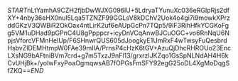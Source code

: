 $START$nLtYamhA9CZH2fjbDwWJXG096lU+5LdryaTYunuXc036eRGIpRjs2dfXY+4nby36eHX0nul5Lqa5TZNZF99GGLsV8kDChV2Uok4o4gi7i9mowkXPrzddGKzV3QWBiR2OkOax4ntLirK2uf6eAUpGcPn7TQp5/9IF3RihHfkYCGKoFgg5VM1uDHad9pGPnC4U8gPpppcr+icyDnVCqAnwBJCuOGC+vo6RnNqU6NpjsVforcVFMnHelUp/F6SHnwrQUS605dJoogkyE1UmRxF4wTwsyFuQesbrdHsbvZIDEMHtmpW0FAe39mIIA/PrnsP4cHzK6tGV+AzuQjDhcRHROUo23EncLXsNG9bAFtniBVm7crd+g7m5TxzJ9nFl13/grxrzIJKZqo1GsSpNLNdAH4H6kCvUHjBk+/yoIwFxyPoaOgmqwsAB7fOPGsFmSFY92egG25oDL4XgMoDqgSfZKQ==$END$